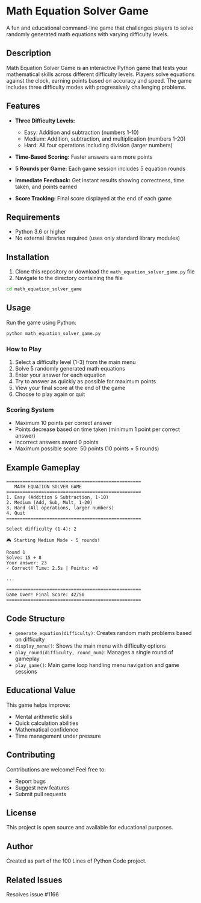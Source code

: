 # Math Equation Solver Game

A fun and educational command-line game that challenges players to solve randomly generated math equations with varying difficulty levels.

## Description

Math Equation Solver Game is an interactive Python game that tests your mathematical skills across different difficulty levels. Players solve equations against the clock, earning points based on accuracy and speed. The game includes three difficulty modes with progressively challenging problems.

## Features

- **Three Difficulty Levels:**
  - Easy: Addition and subtraction (numbers 1-10)
  - Medium: Addition, subtraction, and multiplication (numbers 1-20)
  - Hard: All four operations including division (larger numbers)

- **Time-Based Scoring:** Faster answers earn more points
- **5 Rounds per Game:** Each game session includes 5 equation rounds
- **Immediate Feedback:** Get instant results showing correctness, time taken, and points earned
- **Score Tracking:** Final score displayed at the end of each game

## Requirements

- Python 3.6 or higher
- No external libraries required (uses only standard library modules)

## Installation

1. Clone this repository or download the `math_equation_solver_game.py` file
2. Navigate to the directory containing the file

```bash
cd math_equation_solver_game
```

## Usage

Run the game using Python:

```bash
python math_equation_solver_game.py
```

### How to Play

1. Select a difficulty level (1-3) from the main menu
2. Solve 5 randomly generated math equations
3. Enter your answer for each equation
4. Try to answer as quickly as possible for maximum points
5. View your final score at the end of the game
6. Choose to play again or quit

### Scoring System

- Maximum 10 points per correct answer
- Points decrease based on time taken (minimum 1 point per correct answer)
- Incorrect answers award 0 points
- Maximum possible score: 50 points (10 points × 5 rounds)

## Example Gameplay

```
==================================================
   MATH EQUATION SOLVER GAME
==================================================
1. Easy (Addition & Subtraction, 1-10)
2. Medium (Add, Sub, Mult, 1-20)
3. Hard (All operations, larger numbers)
4. Quit
==================================================

Select difficulty (1-4): 2

🎮 Starting Medium Mode - 5 rounds!

Round 1
Solve: 15 + 8
Your answer: 23
✓ Correct! Time: 2.5s | Points: +8

...

==================================================
Game Over! Final Score: 42/50
==================================================
```

## Code Structure

- `generate_equation(difficulty)`: Creates random math problems based on difficulty
- `display_menu()`: Shows the main menu with difficulty options
- `play_round(difficulty, round_num)`: Manages a single round of gameplay
- `play_game()`: Main game loop handling menu navigation and game sessions

## Educational Value

This game helps improve:
- Mental arithmetic skills
- Quick calculation abilities
- Mathematical confidence
- Time management under pressure

## Contributing

Contributions are welcome! Feel free to:
- Report bugs
- Suggest new features
- Submit pull requests

## License

This project is open source and available for educational purposes.

## Author

Created as part of the 100 Lines of Python Code project.

## Related Issues

Resolves issue #1166
